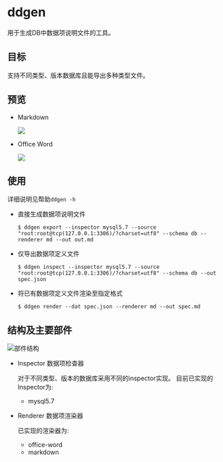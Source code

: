 # ddgen
用于生成DB中数据项说明文件的工具。

## 目标
支持不同类型、版本数据库且能导出多种类型文件。

## 预览

- Markdown

  ![](http://processon.com/chart_image/5d6f3748e4b01080c7333e06.png?_=1567570006592)

- Office Word

  ![](http://processon.com/chart_image/5d6f372fe4b04a195014f76a.png?_=1567569962969)
 
 
## 使用

详细说明见帮助`ddgen -h`

- 直接生成数据项说明文件

  ``` shell
  $ ddgen export --inspector mysql5.7 --source "root:root@tcp(127.0.0.1:3306)/?charset=utf8" --schema db --renderer md --out out.md
  ```

- 仅导出数据项定义文件
  
  ``` shell
  $ ddgen inspect --inspector mysql5.7 --source "root:root@tcp(127.0.0.1:3306)/?charset=utf8" --schema db --out spec.json
  ```

- 将已有数据项定义文件渲染至指定格式

  ``` shell
  $ ddgen render --dat spec.json --renderer md --out spec.md
  ```


## 结构及主要部件

![部件结构](http://processon.com/chart_image/5d6f3296e4b0c5c942b59e78.png?_=1567568950321)

- Inspector 数据项检查器

  对于不同类型、版本的数据库采用不同的inspector实现。
  目前已实现的Inspector为:

  - mysql5.7

- Renderer 数据项渲染器
  
  已实现的渲染器为:
  
  - office-word
  - markdown
